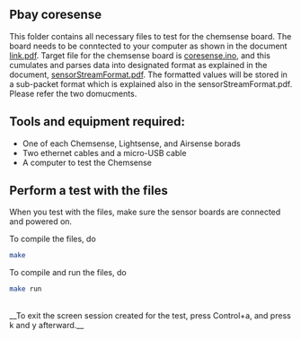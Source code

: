 ## Pbay coresense
This folder contains all necessary files to test for the chemsense board. The board needs to be conntected to your computer as shown in the document [link.pdf](../../../../docs/sensorStreamFormat/link.pdf). Target file for the chemsense board is [coresense.ino](./coresense.ino), and this cumulates and parses data into designated format as explained in the document, [sensorStreamFormat.pdf](../../../../docs/sensorStreamFormat/sensorStreamFormat.pdf). The formatted values will be stored in a sub-packet format which is explained also in the sensorStreamFormat.pdf. Please refer the two domucments.

## Tools and equipment required:
* One of each Chemsense, Lightsense, and Airsense borads
* Two ethernet cables and a micro-USB cable
* A computer to test the Chemsense

## Perform a test with the files
When you test with the files, make sure the sensor boards are connected and powered on.

To compile the files, do
```bash
make
```

To compile and run the files, do
```bash
make run
```
</br>
__To exit the screen session created for the test, press Control+a, and press k and y afterward.__
